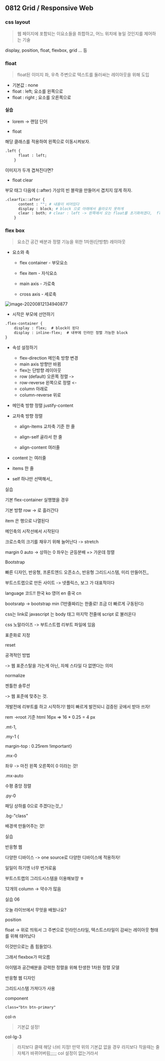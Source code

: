 ## 0812 Grid / Responsive Web



### css layout

>  웹 페이지에 포함되는 이요소들을 취합하고, 어느 위치에 놓일 것인지를 제어하는 기술

display, position, float, flexbox, grid ... 등



### float

> float된 이미지 좌, 우측 주변으로 텍스트를 둘러싸는 레이아웃을 위해 도입

- 기본값 : none
- float : left; 요소를 왼쪽으로 
- float : right ; 요소를 오른쪽으로



#### 실습

- lorem -> 랜덤 단어

- float

해당 클래스를 적용하여 왼쪽으로 이동시켜보자.

```html
.left {
      float : left;
    }
```

이미지가 두개 겹쳐진다면?

- float clear

부모 태그 다음에 (::after) 가상의 빈 블락을 만들어서 겹치지 않게 하자.

```python
.clearfix::after {
      content : ""; # 내용이 비어있다
      display : block; # block 으로 아래에서 올라오지 못하게
      clear : both; # clear : left -> 왼쪽에서 오는 float를 초기화하겠다,  float left와 right (both)
    }
```



### flex box

> 요소간 공간 배분과 정렬 기능을 위한 1차원(단방향) 레이아웃



- 요소와 축

  - flex container - 부모요소

  - flex item - 자식요소
  - main axis - 가로축

  - cross axis  - 세로축

![image-20200812134940877](C:\Users\qbw00\AppData\Roaming\Typora\typora-user-images\image-20200812134940877.png)

- 시작은 부모에 선언하기

```html
.flex-container {
	display : flex;  # block이 된다
	display : inline-flex;  # 내부에 인라인 정렬 가능한 block
}
```



- 속성 설정하기
  - flex-direction 메인축 방향 변경
  - main axis 방향만 바뀜
  - flex는 단방향 레이아웃 
  - row (default) 오른쪽 정렬 ->
  - row-reverse 왼쪽으로 정렬 <-
  - column 아래로
  - column-reverse 위로



- 메인축 방향 정렬 justify-content 

- 교차축 방향 정렬

  - align-items 교차축 기준 한 줄

  - align-self 골라서 한 줄

  - align-content 여러줄



- content 는 여러줄

- items 한 줄

- self 하나만 선택해서,,



실습

기본 flex-container 실행했을 경우

기본 방향 row -> 로 흘러간다



item 은 행으로 나열된다

메인축의 시작선에서 시작된다

크로스축의 크기를 채우기 위해 늘어난다 -> stretch





margin 0 auto -> 상하는 0 좌우는 균등분배 => 가운데 정렬



Bootstrap

빠른 디자인, 반응형, 프론트엔드 오픈소스, 반응형 그리드시스템, 미리 만들어진,,

부트스트랩으로 만든 사이트 -> 넷플릭스, 보그 가 대표적이다

 

language 코드!! 한국 ko 영어 en 중국 cn





bootsratp -> bootstrap min (1만줄짜리는 한줄로! 조금 더 빠르게 구동된다)



css는 link로 javascript 는 body 태그 마지막 전줄에 script 로 불러온다





css 노말라이즈 -> 부트스트랩 리부트 파일에 있음

표준화로 지정



reset

공격적인 방법

-> 웹 표준스탈을 가는게 아닌, 자체 스타일 다 없앤다는 의미

normalize

젠틀한 솔루션

-> 웹 표준에 맞추는 것.

개발전에 리부트를 하고 시작하기! 웹이 빠르게 발전되니 검증된 곳에서 받아 쓰자!



rem ->root 기준 html 16px => 16 * 0.25 = 4 px

.mt-1,

.my-1 {

margin-top : 0.25rem !important}



.mx-0

좌우 -> 마진 왼쪽 오른쪽이 0 이라는 것!



.mx-auto

수평 중앙 정렬



.py-0

패딩 상하를 0으로 주겠다는것,,!



.bg-"class"

배경색 만들어주는 것!

실습



반응형 웹

다양한 디바이스 -> one source로 다양한 디바이스에 적용하자!

일일이 하기엔 너무 번거로움



부트스트랩의 그리드시스템을 이용해보쟝 ㅎ



12개의 column -> 약수가 많음



실습 06



오늘 라이브에서 무엇을 배웠나요?

position

float -> 위로 띄워서 그 주변으로 인라인스타일, 텍스트스타일이 감싸는 레이아웃 형태를 위해 태어났다

이것만으로는 좀 힘들었다.

그래서 flexbox가 떠오름 

아이템과 공간배분을 강력한 정렬을 위해 탄생한 1차원 정렬 모델

반응형 웹 디자인

그리드시스템 가져다가 사용





component

```html
class="btn btn-primary"
```



col-n

> 기본값 설정! 

col-lg-3

> 라지보다 클때 해당 너비 지정! 만약 위의 기본값 없을 경우 라지보다 작을때는 줄 자체가 바뀌어버림;;;;; col 설정이 없는거라서